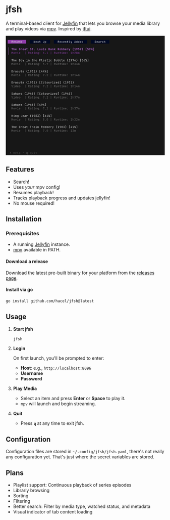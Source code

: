 # jfsh

A terminal-based client for [Jellyfin](https://jellyfin.org) that lets you browse your media library and play videos via [mpv](https://mpv.io).
Inspired by [jftui](https://github.com/Aanok/jftui).

![Demo](demo/demo.gif)

## Features

- Search!
- Uses _your_ mpv config!
- Resumes playback!
- Tracks playback progress and updates jellyfin!
- No mouse required!

## Installation

### Prerequisites

- A running [Jellyfin](https://jellyfin.org) instance.
- [mpv](https://mpv.io) available in PATH.

#### Download a release

Download the latest pre-built binary for your platform from the [releases page](https://github.com/hacel/jfsh/releases/latest).

#### Install via go

```sh
go install github.com/hacel/jfsh@latest
```

## Usage

1. **Start jfsh**

   ```sh
   jfsh
   ```

2. **Login**

   On first launch, you'll be prompted to enter:

   - **Host**: e.g., `http://localhost:8096`
   - **Username**
   - **Password**

3. **Play Media**

   - Select an item and press **Enter** or **Space** to play it.
   - `mpv` will launch and begin streaming.

4. **Quit**

   - Press **`q`** at any time to exit jfsh.

## Configuration

Configuration files are stored in `~/.config/jfsh/jfsh.yaml`, there's not really any configuration yet. That's just where the secret variables are stored.

## Plans

- Playlist support: Continuous playback of series episodes
- Librariy browsing
- Sorting
- Filtering
- Better search: Filter by media type, watched status, and metadata
- Visual indicator of tab content loading
